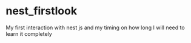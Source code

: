 # nest_firstlook
My first interaction with nest js and my timing on how long I will need to learn it completely
